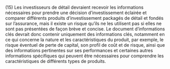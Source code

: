 (15) Les investisseurs de détail devraient recevoir les informations nécessaires pour prendre une décision d’investissement éclairée et comparer différents produits d’investissement packagés de détail et fondés sur l’assurance, mais il existe un risque qu’ils ne les utilisent pas si elles ne sont pas présentées de façon brève et concise. Le document d’informations clés devrait donc contenir uniquement des informations clés, notamment en ce qui concerne la nature et les caractéristiques du produit, par exemple, le risque éventuel de perte de capital, son profil de coût et de risque, ainsi que des informations pertinentes sur ses performances et certaines autres informations spécifiques qui peuvent être nécessaires pour comprendre les caractéristiques de différents types de produits.